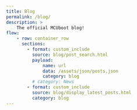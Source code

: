 ```yaml
---
title: Blog
permalink: /blog/
description: >
    The official MCUboot blog!
flow:
    - row: container_row
      sections:
        - format: custom_include
          source: blog/post_search.html
          payload:
              name: url
              data: /assets/json/posts.json
              category: blog
          # category: News
        - format: custom_include
          source: blog/display_latest_posts.html
          category: blog
---
```

